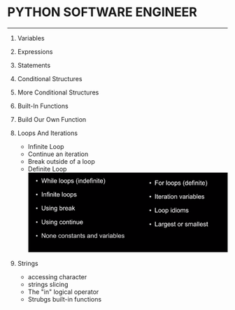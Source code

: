 # PYTHON SOFTWARE ENGINEER
___
1. Variables
2. Expressions
3. Statements
4. Conditional Structures
5. More Conditional Structures
6. Built-In Functions
7. Build Our Own Function
8. Loops And Iterations
    -  Infinite Loop
    -  Continue an iteration
    -  Break outside of a loop
    -  Definite Loop
![loops](pics/loops.png)

9. Strings
    - accessing character
    - strings slicing
    - The "in" logical operator
    - Strubgs built-in functions